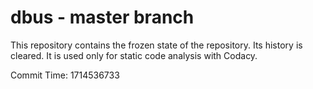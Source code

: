 # dbus - master branch

This repository contains the frozen state of the repository.
Its history is cleared. It is used only for static code
analysis with Codacy.

Commit Time: 1714536733